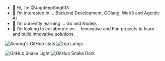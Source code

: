 - 👋 Hi, I’m @JagdeepSingh13
- 👀 I’m interested in ... Backend Development, GOlang, Web3 and Agentic AI
- 🌱 I’m currently learning ... Go and Nodejs
- 💞️ I’m looking to collaborate on ... Innovative and Fun projects to learn and build innovative solutions.

![Anurag's GitHub stats](https://github-readme-stats.vercel.app/api?username=JagdeepSingh13&show_icons=true&show=prs_merged_percentage&theme=radical)
![Top Langs](https://github-readme-stats.vercel.app/api/top-langs/?username=JagdeepSingh13&hide=css,html&langs_count=4&layout=donut&theme=radical)

![GitHub Snake Light](https://raw.githubusercontent.com/JagdeepSingh13/JagdeepSingh13/output/dist/github-contribution-grid-snake.svg#gh-light-mode-only)
![GitHub Snake Dark](https://raw.githubusercontent.com/JagdeepSingh13/JagdeepSingh13/output/dist/github-contribution-grid-snake-dark.svg#gh-dark-mode-only)
